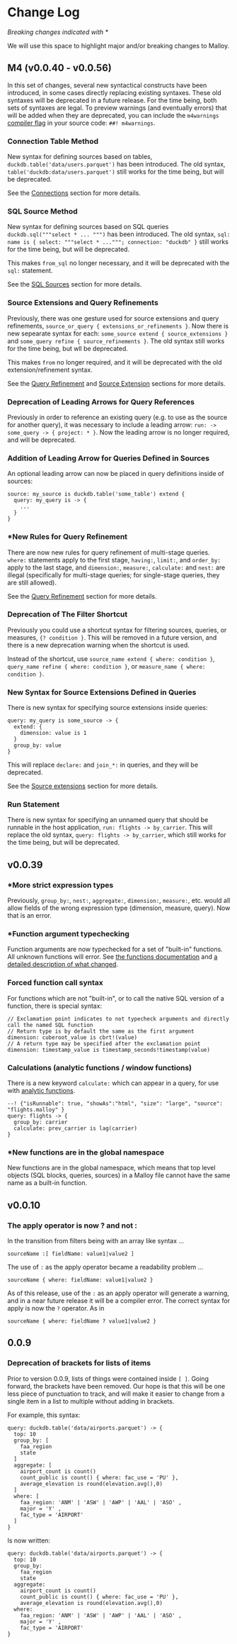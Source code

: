 # Change Log
_Breaking changes indicated with *_

We will use this space to highlight major and/or breaking changes to Malloy.

## M4 (v0.0.40 - v0.0.56)

In this set of changes, several new syntactical constructs have been introduced, in some cases directly replacing existing syntaxes. These old syntaxes will be deprecated in a future release. For the time being, both sets of syntaxes are legal. To preview warnings (and eventually errors) that will be added when they are deprecated, you can include the <code>m4warnings</code> [compiler flag](./tags.md) in your source code: `##! m4warnings`.

### Connection Table Method

New syntax for defining sources based on tables, `duckdb.table('data/users.parquet')` has been introduced. The old syntax, `table('duckdb:data/users.parquet')` still works for the time being, but will be deprecated.

See the [Connections](./connections.md#table-connection-method) section for more details.

### SQL Source Method

New syntax for defining sources based on SQL queries `duckdb.sql("""select * ... """)` has been introduced. The old syntax, `sql: name is { select: """select * ..."""; connection: "duckdb" }` still works for the time being, but will be deprecated.

This makes `from_sql` no longer necessary, and it will be deprecated with the `sql:` statement.

See the [SQL Sources](./sql_sources.md) section for more details.

### Source Extensions and Query Refinements

Previously, there was one gesture used for source extensions and query refinements, `source_or_query { extensions_or_refinements }`. Now there is new sepearate syntax for each: `some_source extend { source_extensions }` and `some_query refine { source_refinements }`. The old syntax still works for the time being, but wll be deprecated.

This makes `from` no longer required, and it will be deprecated with the old extension/refinement syntax.

See the [Query Refinement](./query.md#refinement) and [Source Extension](./source.md#source-extensions) sections for more details.

### Deprecation of Leading Arrows for Query References

Previously in order to reference an existing query (e.g. to use as the source for another query), it was necessary to include a leading arrow: `run: -> some_query -> { project: * }`. Now the leading arrow is no longer required, and will be deprecated.

### Addition of Leading Arrow for Queries Defined in Sources

An optional leading arrow can now be placed in query definitions inside of sources:

```malloy
source: my_source is duckdb.table('some_table') extend {
  query: my_query is -> {
    ...
  }
}
```

### *New Rules for Query Refinement

There are now new rules for query refinement of multi-stage queries. `where:` statements apply to the first stage, `having:`, `limit:`, and `order_by:` apply to the last stage, and `dimension:`, `measure:`, `calculate:` and `nest:` are illegal (specifically for multi-stage queries; for single-stage queries, they are still allowed).

See the [Query Refinement](./query.md#refinement) section for more details.

### Deprecation of The Filter Shortcut

Previously you could use a shortcut syntax for filtering sources, queries, or measures, `{? condition }`. This will be removed in a future version, and there is a new deprecation warning when the shortcut is used.

Instead of the shortcut, use `source_name extend { where: condition }`, `query_name refine { where: condition }`, or `measure_name { where: condition }`.

### New Syntax for Source Extensions Defined in Queries

There is new syntax for specifying source extensions inside queries:

```malloy
query: my_query is some_source -> {
  extend: {
    dimension: value is 1
  }
  group_by: value
}
```

This will replace `declare:` and `join_*:` in queries, and they will be deprecated.

See the [Source extensions](./source.md#source-extensions) section for more details.

### Run Statement

There is new syntax for specifying an unnamed query that should be runnable in the host application, `run: flights -> by_carrier`. This will replace the old syntax, `query: flights -> by_carrier`, which still works for the time being, but will be deprecated.

## v0.0.39

### *More strict expression types

Previously, `group_by:`, `nest:`, `aggregate:`, `dimension:`, `measure:`, etc. would all allow fields of the wrong expression type (dimension, measure, query). Now that is an error.

### *Function argument typechecking

Function arguments are now typechecked for a set of "built-in" functions. All unknown functions will error. See [the functions documentation](./functions.md) and [a detailed description of what changed](./new_functions.md).

### Forced function call syntax

For functions which are not "built-in", or to call the native SQL version of a function, there is special syntax:

```malloy
// Exclamation point indicates to not typecheck arguments and directly call the named SQL function
// Return type is by default the same as the first argument
dimension: cuberoot_value is cbrt!(value)
// A return type may be specified after the exclamation point
dimension: timestamp_value is timestamp_seconds!timestamp(value)
```

### Calculations (analytic functions / window functions)

There is a new keyword `calculate:` which can appear in a query, for use with [analytic functions](./functions.md#analytic-functions).

```malloy
--! {"isRunnable": true, "showAs":"html", "size": "large", "source": "flights.malloy" }
query: flights -> {
  group_by: carrier
  calculate: prev_carrier is lag(carrier)
}
```

### *New functions are in the global namespace

New functions are in the global namespace, which means that top level objects (SQL blocks, queries, sources) in a Malloy file cannot have the same name as a built-in function.

## v0.0.10

### The apply operator is now ? and not :

In the transition from filters being with an array like syntax ...

```
sourceName :[ fieldName: value1|value2 ]
```

The use of `:` as the apply operator became a readability problem ...

```
sourceName { where: fieldName: value1|value2 }
```

As of this release, use of the `:` as an apply operator will generate a warning,
and in a near future release it will be a compiler error. The correct
syntax for apply is now the `?` operator. As in

```
sourceName { where: fieldName ? value1|value2 }
```

## 0.0.9

### Deprecation of brackets for lists of items

Prior to version 0.0.9, lists of things were contained inside `[ ]`. Going forward, the brackets have been removed. Our hope is that this will be one less piece of punctuation to track, and will make it easier to change from a single item in a list to multiple without adding in brackets.

For example, this syntax:
```malloy
query: duckdb.table('data/airports.parquet') -> {
  top: 10
  group_by: [
    faa_region
    state
  ]
  aggregate: [
    airport_count is count()
    count_public is count() { where: fac_use = 'PU' },
    average_elevation is round(elevation.avg(),0)
  ]
  where: [
    faa_region: 'ANM' | 'ASW' | 'AWP' | 'AAL' | 'ASO' ,
    major = 'Y' ,
    fac_type = 'AIRPORT'
  ]
}
```

Is now written:
```malloy
query: duckdb.table('data/airports.parquet') -> {
  top: 10
  group_by:
    faa_region
    state
  aggregate:
    airport_count is count()
    count_public is count() { where: fac_use = 'PU' },
    average_elevation is round(elevation.avg(),0)
  where:
    faa_region: 'ANM' | 'ASW' | 'AWP' | 'AAL' | 'ASO' ,
    major = 'Y' ,
    fac_type = 'AIRPORT'
}
```
